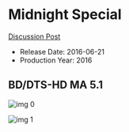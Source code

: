 # Midnight Special

[Discussion Post](https://www.avsforum.com/threads/bass-eq-for-filtered-movies.2995212/post-57694554)

* Release Date: 2016-06-21
* Production Year: 2016

## BD/DTS-HD MA 5.1

![img 0](https://i.imgur.com/U09t0en.jpg)

![img 1](https://i.imgur.com/2DXfY60.jpg)

